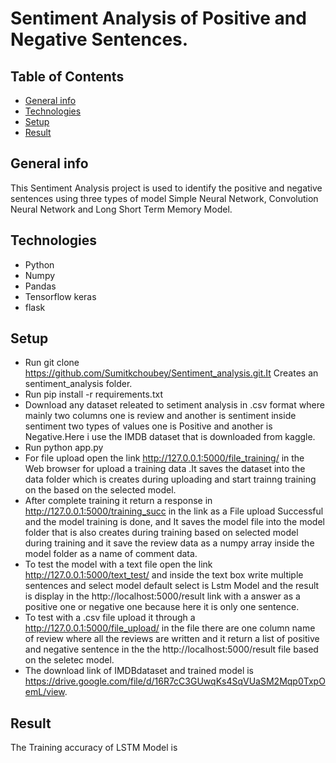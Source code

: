 # Sentiment Analysis of Positive and Negative Sentences.
## Table of Contents
* [General info](#general-info)
* [Technologies](#technologies)
* [Setup](#setup)
* [Result](#result)
## General info
This Sentiment Analysis project is used to identify the positive and negative sentences using three types of model  Simple Neural Network, Convolution Neural Network and Long Short Term Memory Model.
## Technologies
* Python
* Numpy
* Pandas
* Tensorflow keras
* flask

## Setup
  * Run git clone https://github.com/Sumitkchoubey/Sentiment_analysis.git.It Creates an sentiment_analysis folder.
  * Run pip install -r requirements.txt
  * Download any dataset releated to setiment analysis in .csv format where mainly two columns one is review and another is sentiment inside sentiment two types of values one is Positive and another is Negative.Here i use the IMDB dataset that is downloaded from kaggle.
  * Run python app.py
  * For file upload open the link http://127.0.0.1:5000/file_training/ in the Web browser for upload a training data .It saves the dataset into the data folder which is creates during uploading and start trainng training on the based on the selected model.
  * After complete training it return a response in http://127.0.0.1:5000/training_succ in the link as a File upload Successful and the model training is done, and It saves the model file into the model folder that is also creates during training based on selected model during training and it save the review data as a numpy array inside the model folder as a name of comment data.
  * To test the model with a  text file open the link http://127.0.0.1:5000/text_test/ and inside the text box write multiple sentences and select model default select is Lstm Model and the result is display in the http://localhost:5000/result link with a answer as a positive one or negative one because here it is only one sentence.
  * To test with a .csv file upload it through a http://127.0.0.1:5000/file_upload/ in the file there are one column name of review where all the reviews are written and it return a list of positive and negative sentence in the the http://localhost:5000/result  file based on the seletec model.
  * The download link of IMDBdataset and trained model is https://drive.google.com/file/d/16R7cC3GUwqKs4SqVUaSM2Mqp0TxpOemL/view.
  
## Result
  The Training accuracy of LSTM Model is 
